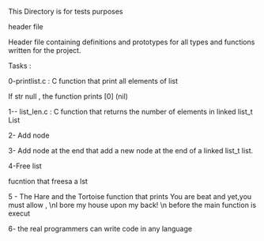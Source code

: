 This Directory is for tests purposes

header file

Header file containing definitions and prototypes for all types and functions written for the project.

Tasks :

0-printlist.c : C function that print all elements of list

If str null , the function prints [0] (nil)

1-- list_len.c : C function that returns the number of elements in linked list_t List

2- Add node

 3- Add node at the end
 that add a new node at the end of a linked list_t list.

4-Free list

fucntion that freesa a lst

 5 -  The Hare and the Tortoise
 function that prints You are beat and yet,you must allow , \nI bore my house upon my back! \n   before the main function is execut

 6-  the real programmers can write code in any language
